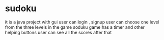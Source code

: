 # sudoku

it is a java project with gui
user can login , signup
user can choose one level from the three levels in the game
soduku game has a timer and other helping buttons
user can see all the scores after that
